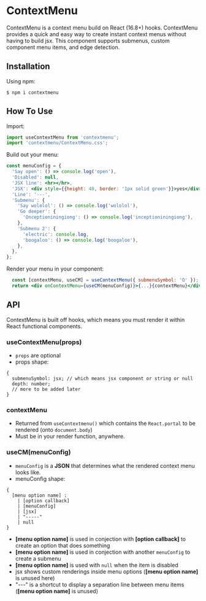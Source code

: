 # ContextMenu
ContextMenu is a context menu build on React (16.8+) hooks. ContextMenu provides a quick and easy way to create instant context menus without having to build jsx. This component supports submenus, custom component menu items, and edge detection.

## Installation
Using npm:
```shell
$ npm i contextmenu
```

## How To Use
Import:
```jsx
import useContextMenu from 'contextmenu';
import 'contextmenu/ContextMenu.css';
```

Build out your menu:
```jsx
const menuConfig = {
  'Say open': () => console.log('open'),
  'Disabled': null,
  'JSX line': <hr></hr>,
  'JSX': <div style={{height: 40, border: '1px solid green'}}>yes</div>,
  'Line': '---',
  'Submenu': {
    'Say wololol': () => console.log('wololol'),
    'Go deeper': {
      'Onceptioniningiong': () => console.log('inceptioniningiong'),
    },
    'Submenu 2': {
      'electric': console.log,
      'boogaloo': () => console.log('boogaloo'), 
    },
  },
};
```

Render your menu in your component:
```jsx
  const [contextMenu, useCM] = useContextMenu({ submenuSymbol: 'O' });
  return <div onContextMenu={useCM(menuConfig)}>{...}{contextMenu}</div>
```

## API
ContextMenu is built off hooks, which means you must render it within React functional components.

### useContextMenu(props)
 - `props` are optional
 - props shape:
```
{
  submenuSymbol: jsx; // which means jsx component or string or null
  depth: number;
  // more to be added later
}
```

### contextMenu
 - Returned from `useContextmenu()` which contains the `React.portal` to be rendered (onto `document.body`)
 - Must be in your render function, anywhere.

### useCM(menuConfig)
 - `menuConfig` is a **JSON** that determines what the rendered context menu looks like.
 - menuConfig shape:
```
{
  [menu option name] :
    | [option callback]
    | [menuConfig]
    | [jsx]
    | "-----"
    | null
}
```
 - **[menu option name]** is used in conjection with **[option callback]** to create an option that does something
 - **[menu option name]** is used in conjection with another `menuConfig` to create a submenu
 - **[menu option name]** is used with `null` when the item is disabled
 - jsx shows custom renderings inside menu options (**[menu option name]** is unused here)
 - "---" is a shortcut to display a separation line between menu items (**[menu option name]** is unused)
